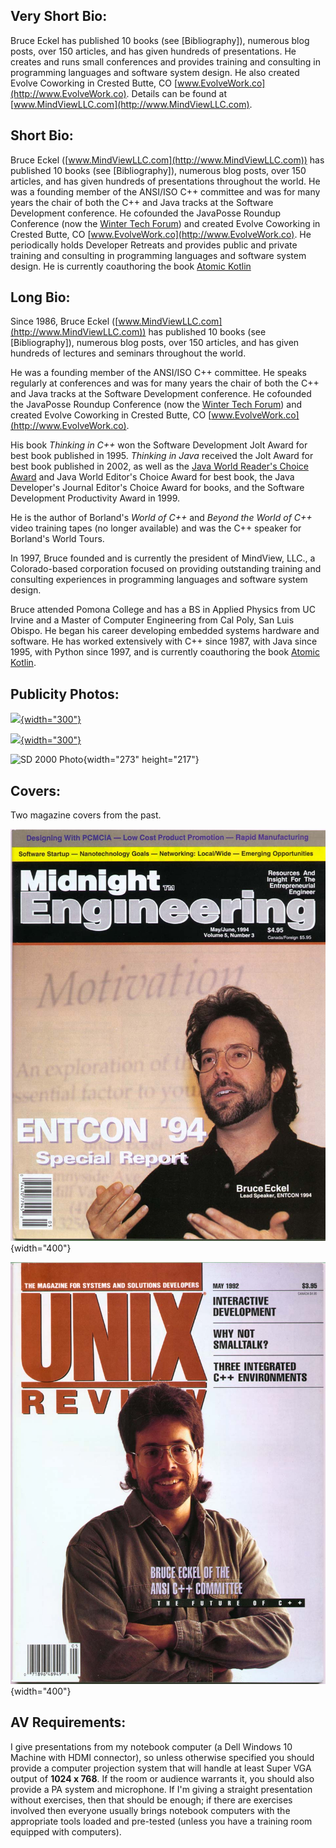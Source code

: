 ## Very Short Bio:

Bruce Eckel has published 10 books (see [Bibliography]), numerous blog posts,
over 150 articles, and has given hundreds of presentations. He creates and
runs small conferences and provides training and consulting in programming
languages and software system design. He also created Evolve Coworking in
Crested Butte, CO [www.EvolveWork.co](http://www.EvolveWork.co). Details can
be found at [www.MindViewLLC.com](http://www.MindViewLLC.com).


## Short Bio:

Bruce Eckel ([www.MindViewLLC.com](http://www.MindViewLLC.com)) has published
10 books (see [Bibliography]), numerous blog posts, over 150 articles, and has
given hundreds of presentations throughout the world. He was a founding member
of the ANSI/ISO C++ committee and was for many years the chair of both the C++
and Java tracks at the Software Development conference. He cofounded the
JavaPosse Roundup Conference (now the [Winter Tech
Forum](http://www.WinterTechForum.com)) and created Evolve Coworking in
Crested Butte, CO [www.EvolveWork.co](http://www.EvolveWork.co). He
periodically holds Developer Retreats and provides public and private training
and consulting in programming languages and software system design. He is
currently coauthoring the book [Atomic Kotlin](https://www.atomickotlin.com/)

## Long Bio:

Since 1986, Bruce Eckel ([www.MindViewLLC.com](http://www.MindViewLLC.com))
has published 10 books (see [Bibliography]), numerous blog posts, over 150
articles, and has given hundreds of lectures and seminars throughout the
world.

He was a founding member of the ANSI/ISO C++ committee. He speaks regularly at
conferences and was for many years the chair of both the C++ and Java tracks
at the Software Development conference. He cofounded the JavaPosse Roundup
Conference (now the [Winter Tech Forum](http://www.WinterTechForum.com)) and
created Evolve Coworking in Crested Butte, CO
[www.EvolveWork.co](http://www.EvolveWork.co).

His book *Thinking in C++* won the Software Development Jolt Award for best
book published in 1995. *Thinking in Java* received the Jolt Award for best
book published in 2002, as well as the [Java World Reader's Choice
Award](http://www.javaworld.com/javaworld/rcawards99/jw-0320-rca.html) and
Java World Editor's Choice Award for best book, the Java Developer's Journal
Editor's Choice Award for books, and the Software Development Productivity
Award in 1999.

He is the author of Borland's *World of C++* and *Beyond the World of
C++* video training tapes (no longer available) and was the C++ speaker
for Borland's World Tours.

In 1997, Bruce founded and is currently the president of MindView, LLC.,
a Colorado-based corporation focused on providing outstanding training
and consulting experiences in programming languages and software system
design.

Bruce attended Pomona College and has a BS in Applied Physics from UC Irvine
and a Master of Computer Engineering from Cal Poly, San Luis Obispo. He began
his career developing embedded systems hardware and software. He has worked
extensively with C++ since 1987, with Java since 1995, with Python since 1997,
and is currently coauthoring the book [Atomic
Kotlin](https://www.atomickotlin.com/).

## Publicity Photos:

[![](MindViewLLC.png){width="300"}](./MindViewLLC.png)

[![](Sunglasses-Thumb.jpg){width="300"}](./Sunglasses.jpg)

![SD 2000 Photo](SD2000-panel.jpg){width="273" height="217"}

## Covers:

Two magazine covers from the past.

![Sepia Blur Photo](MidEngrCoverHi.JPG){width="400"}

![Sepia Blur Photo](UnixReviewCoverHi.JPG){width="400"}

## AV Requirements:

I give presentations from my notebook computer (a Dell Windows 10 Machine
with HDMI connector), so unless otherwise specified you should provide a
computer projection system that will handle at least Super VGA output of
**1024 x 768**. If the room or audience warrants it, you should also provide a
PA system and microphone. If I'm giving a straight presentation without
exercises, then that should be enough; if there are exercises involved then
everyone usually brings notebook computers with the appropriate tools loaded
and pre-tested (unless you have a training room equipped with computers).

